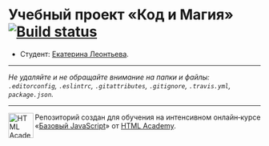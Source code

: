 # Учебный проект «Код и Магия» [![Build status][travis-image]][travis-url]

* Студент: [Екатерина Леонтьева](https://up.htmlacademy.ru/javascript/12/user/2096).

---

_Не удаляйте и не обращайте внимание на папки и файлы:_<br>
_`.editorconfig`, `.eslintrc`, `.gitattributes`, `.gitignore`, `.travis.yml`, `package.json`._

---

<a href="https://htmlacademy.ru/intensive/javascript"><img align="left" width="50" height="50" title="HTML Academy" src="https://up.htmlacademy.ru/static/img/intensive/javascript/logo-for-github.svg"></a>

Репозиторий создан для обучения на интенсивном онлайн‑курсе «[Базовый JavaScript](https://htmlacademy.ru/intensive/javascript)» от [HTML Academy](https://htmlacademy.ru).

[travis-image]: https://travis-ci.org/htmlacademy-javascript/2096-code-and-magick.svg?branch=master
[travis-url]: https://travis-ci.org/htmlacademy-javascript/2096-code-and-magick

